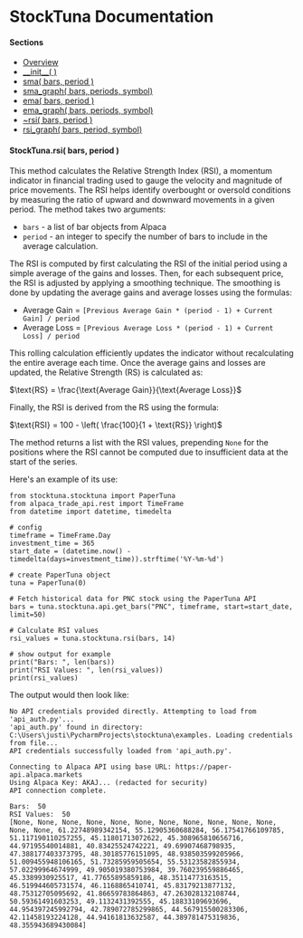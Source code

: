 # StockTuna Documentation

#### Sections

- [Overview](README.md)
- [\_\_init\_\_( )](./__init__.md)
- [sma( bars, period )](./sma.md)
- [sma_graph( bars, periods, symbol)](sma_graph.md)
- [ema( bars, period )](ema.md)
- [ema_graph( bars, periods, symbol)](ema_graph.md)
- [~rsi( bars, period )](rsi.md)
- [rsi_graph( bars, period, symbol)](rsi_graph.md)

#### StockTuna.rsi( bars, period )

This method calculates the Relative Strength Index (RSI), a momentum indicator in financial trading used to gauge the velocity and magnitude of price movements. The RSI helps identify overbought or oversold conditions by measuring the ratio of upward and downward movements in a given period. The method takes two arguments:

- `bars` - a list of bar objects from Alpaca
- `period` - an integer to specify the number of bars to include in the average calculation.

The RSI is computed by first calculating the RSI of the initial period using a simple average of the gains and losses. Then, for each subsequent price, the RSI is adjusted by applying a smoothing technique. The smoothing is done by updating the average gains and average losses using the formulas:

- Average Gain = `[Previous Average Gain * (period - 1) + Current Gain] / period`
- Average Loss = `[Previous Average Loss * (period - 1) + Current Loss] / period`

This rolling calculation efficiently updates the indicator without recalculating the entire average each time. Once the average gains and losses are updated, the Relative Strength (RS) is calculated as:

$\text{RS} = \frac{\text{Average Gain}}{\text{Average Loss}}$

Finally, the RSI is derived from the RS using the formula:

$\text{RSI} = 100 - \left( \frac{100}{1 + \text{RS}} \right)$

The method returns a list with the RSI values, prepending `None` for the positions where the RSI cannot be computed due to insufficient data at the start of the series.

Here's an example of its use:

```commandline
from stocktuna.stocktuna import PaperTuna
from alpaca_trade_api.rest import TimeFrame
from datetime import datetime, timedelta

# config
timeframe = TimeFrame.Day
investment_time = 365
start_date = (datetime.now() - timedelta(days=investment_time)).strftime('%Y-%m-%d')

# create PaperTuna object
tuna = PaperTuna(0)

# Fetch historical data for PNC stock using the PaperTuna API
bars = tuna.stocktuna.api.get_bars("PNC", timeframe, start=start_date, limit=50)

# Calculate RSI values
rsi_values = tuna.stocktuna.rsi(bars, 14)

# show output for example
print("Bars: ", len(bars))
print("RSI Values: ", len(rsi_values))
print(rsi_values)
```

The output would then look like:

```commandline
No API credentials provided directly. Attempting to load from 'api_auth.py'...
'api_auth.py' found in directory: C:\Users\justi\PycharmProjects\stocktuna\examples. Loading credentials from file...
API credentials successfully loaded from 'api_auth.py'.

Connecting to Alpaca API using base URL: https://paper-api.alpaca.markets
Using Alpaca Key: AKAJ... (redacted for security)
API connection complete.

Bars:  50
RSI Values:  50
[None, None, None, None, None, None, None, None, None, None, None, None, None, 61.22748989342154, 55.12905360688284, 56.17541766109785, 51.117190110257255, 45.11801713072622, 45.308965810656716, 44.97195540014881, 40.83425524742221, 49.69907468798935, 47.388177403373795, 48.30185776151095, 48.938503599205966, 51.009455948106165, 51.73285959505654, 55.53123582855934, 57.02299964674999, 49.905019380753984, 39.760239559886465, 45.3389930925517, 41.77655895859186, 48.35114773163515, 46.519944605731574, 46.1168865410741, 45.83179213877132, 48.75312705095692, 41.86659783864863, 47.263028132108744, 50.59361491603253, 49.1132431392555, 45.18833109693696, 44.954397245992794, 42.789072785299865, 44.567915500283306, 42.11458193224128, 44.94161813632587, 44.389781475319836, 48.355943689430084]
```